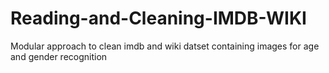 # Reading-and-Cleaning-IMDB-WIKI
Modular approach to clean imdb and wiki datset containing images for age and gender recognition
